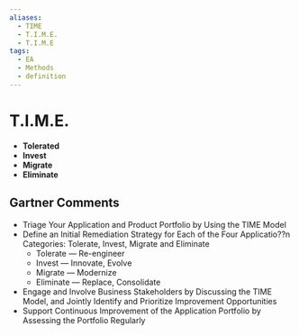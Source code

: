 ```yaml
---
aliases:
  - TIME
  - T.I.M.E.
  - T.I.M.E
tags:
  - EA
  - Methods
  - definition
---
```

# T.I.M.E.
- **Tolerated**
- **Invest**
- **Migrate**
- **Eliminate**
## Gartner Comments
-   Triage Your Application and Product Portfolio by Using the TIME Model
-   Define an Initial Remediation Strategy for Each of the Four Applicatio??n Categories: Tolerate, Invest, Migrate and Eliminate
    -   Tolerate — Re-engineer
    -   Invest — Innovate, Evolve
    -   Migrate — Modernize
    -   Eliminate — Replace, Consolidate
-   Engage and Involve Business Stakeholders by Discussing the TIME Model, and Jointly Identify and Prioritize Improvement Opportunities
-   Support Continuous Improvement of the Application Portfolio by Assessing the Portfolio Regularly